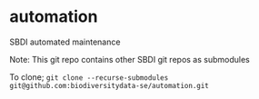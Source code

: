 # automation
SBDI automated maintenance


Note: This git repo contains other SBDI git repos as submodules

To clone; ```git clone --recurse-submodules git@github.com:biodiversitydata-se/automation.git```



